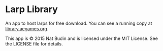 # Larp Library

An app to host larps for free download.  You can see a running copy at [library.aegames.org](http://library.aegames.org).

This app is &copy; 2015 Nat Budin and is licensed under the MIT License.  See the LICENSE file for details.